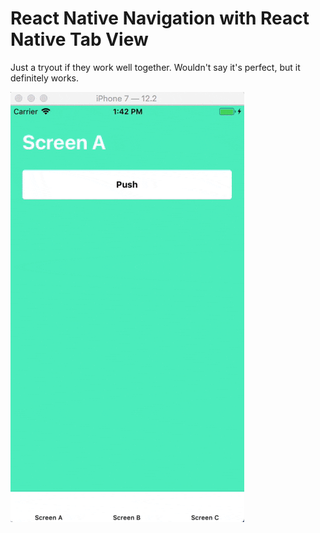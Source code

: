 # React Native Navigation with React Native Tab View

Just a tryout if they work well together. Wouldn't say it's perfect, but it definitely works.

![Demo](./demo.gif)
